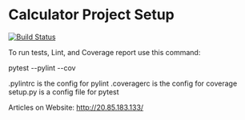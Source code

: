 # Calculator Project Setup
[![Build Status](https://app.travis-ci.com/okbWork/calc2.1.svg?branch=main)](https://app.travis-ci.com/okbWork/calc2.1)

To run tests, Lint, and Coverage report use this command:

pytest  --pylint --cov

.pylintrc is the config for pylint
.coveragerc is the config for coverage
setup.py is a config file for pytest

Articles on Website: http://20.85.183.133/

